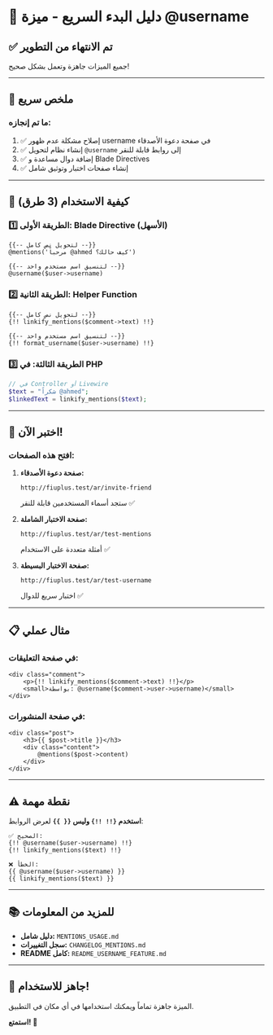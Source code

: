 # 🚀 دليل البدء السريع - ميزة @username

## ✅ تم الانتهاء من التطوير

جميع الميزات جاهزة وتعمل بشكل صحيح!

---

## 📝 ملخص سريع

### ما تم إنجازه:
1. ✅ إصلاح مشكلة عدم ظهور username في صفحة دعوة الأصدقاء
2. ✅ إنشاء نظام لتحويل `@username` إلى روابط قابلة للنقر
3. ✅ إضافة دوال مساعدة و Blade Directives
4. ✅ إنشاء صفحات اختبار وتوثيق شامل

---

## 🎯 كيفية الاستخدام (3 طرق)

### 1️⃣ الطريقة الأولى: Blade Directive (الأسهل)
```blade
{{-- لتحويل نص كامل --}}
@mentions('مرحباً @ahmed كيف حالك؟')

{{-- لتنسيق اسم مستخدم واحد --}}
@username($user->username)
```

### 2️⃣ الطريقة الثانية: Helper Function
```blade
{{-- لتحويل نص كامل --}}
{!! linkify_mentions($comment->text) !!}

{{-- لتنسيق اسم مستخدم واحد --}}
{!! format_username($user->username) !!}
```

### 3️⃣ الطريقة الثالثة: في PHP
```php
// في Controller أو Livewire
$text = "شكراً @ahmed";
$linkedText = linkify_mentions($text);
```

---

## 🧪 اختبر الآن!

### افتح هذه الصفحات:

1. **صفحة دعوة الأصدقاء:**
   ```
   http://fiuplus.test/ar/invite-friend
   ```
   ستجد أسماء المستخدمين قابلة للنقر ✅

2. **صفحة الاختبار الشاملة:**
   ```
   http://fiuplus.test/ar/test-mentions
   ```
   أمثلة متعددة على الاستخدام ✅

3. **صفحة الاختبار البسيطة:**
   ```
   http://fiuplus.test/ar/test-username
   ```
   اختبار سريع للدوال ✅

---

## 📋 مثال عملي

### في صفحة التعليقات:
```blade
<div class="comment">
    <p>{!! linkify_mentions($comment->text) !!}</p>
    <small>بواسطة: @username($comment->user->username)</small>
</div>
```

### في صفحة المنشورات:
```blade
<div class="post">
    <h3>{{ $post->title }}</h3>
    <div class="content">
        @mentions($post->content)
    </div>
</div>
```

---

## ⚠️ نقطة مهمة

**استخدم `{!! !!}` وليس `{{ }}`** لعرض الروابط:

```blade
✅ الصحيح:
{!! @username($user->username) !!}
{!! linkify_mentions($text) !!}

❌ الخطأ:
{{ @username($user->username) }}
{{ linkify_mentions($text) }}
```

---

## 📚 للمزيد من المعلومات

- **دليل شامل:** `MENTIONS_USAGE.md`
- **سجل التغييرات:** `CHANGELOG_MENTIONS.md`
- **README كامل:** `README_USERNAME_FEATURE.md`

---

## 🎉 جاهز للاستخدام!

الميزة جاهزة تماماً ويمكنك استخدامها في أي مكان في التطبيق.

**استمتع! 🚀**